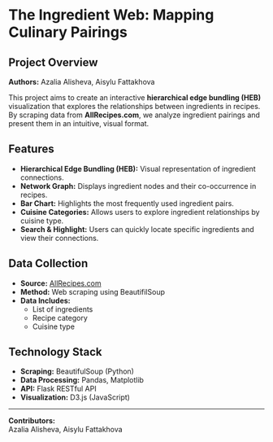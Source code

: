 # The Ingredient Web: Mapping Culinary Pairings

## Project Overview
**Authors:** Azalia Alisheva, Aisylu Fattakhova  

This project aims to create an interactive **hierarchical edge bundling (HEB)** visualization that explores the relationships between ingredients in recipes. By scraping data from **AllRecipes.com**, we analyze ingredient pairings and present them in an intuitive, visual format.

## Features
- **Hierarchical Edge Bundling (HEB):** Visual representation of ingredient connections.
- **Network Graph:** Displays ingredient nodes and their co-occurrence in recipes.
- **Bar Chart:** Highlights the most frequently used ingredient pairs.
- **Cuisine Categories:** Allows users to explore ingredient relationships by cuisine type.
- **Search & Highlight:** Users can quickly locate specific ingredients and view their connections.

## Data Collection
- **Source:** [AllRecipes.com](https://www.allrecipes.com)
- **Method:** Web scraping using BeautifilSoup
- **Data Includes:**  
  - List of ingredients  
  - Recipe category  
  - Cuisine type  

## Technology Stack
- **Scraping:** BeautifulSoup (Python)  
- **Data Processing:** Pandas, Matplotlib
- **API:** Flask RESTful API  
- **Visualization:** D3.js (JavaScript)  

---

**Contributors:**  
Azalia Alisheva, Aisylu Fattakhova  
